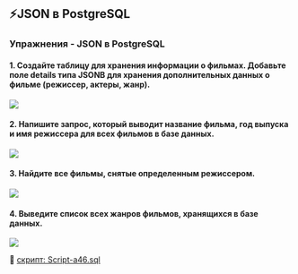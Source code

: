 ## ⚡JSON в PostgreSQL
### Упражнения - JSON в PostgreSQL 
#### 1. Создайте таблицу для хранения информации о фильмах. Добавьте поле details типа JSONB для хранения дополнительных данных о фильме (режиссер, актеры, жанр).
![](../images/10_01.png)<br>
#### 2. Напишите запрос, который выводит название фильма, год выпуска и имя режиссера для всех фильмов в базе данных.
![](../images/10_02.png)<br>
#### 3. Найдите все фильмы, снятые определенным режиссером.
![](../images/10_03.png)<br>

#### 4. Выведите список всех жанров фильмов, хранящихся в базе данных.
![](../images/10_04.png)<br>

 💾 [скрипт: Script-a46.sql](./exercises/Script-a46.sql)